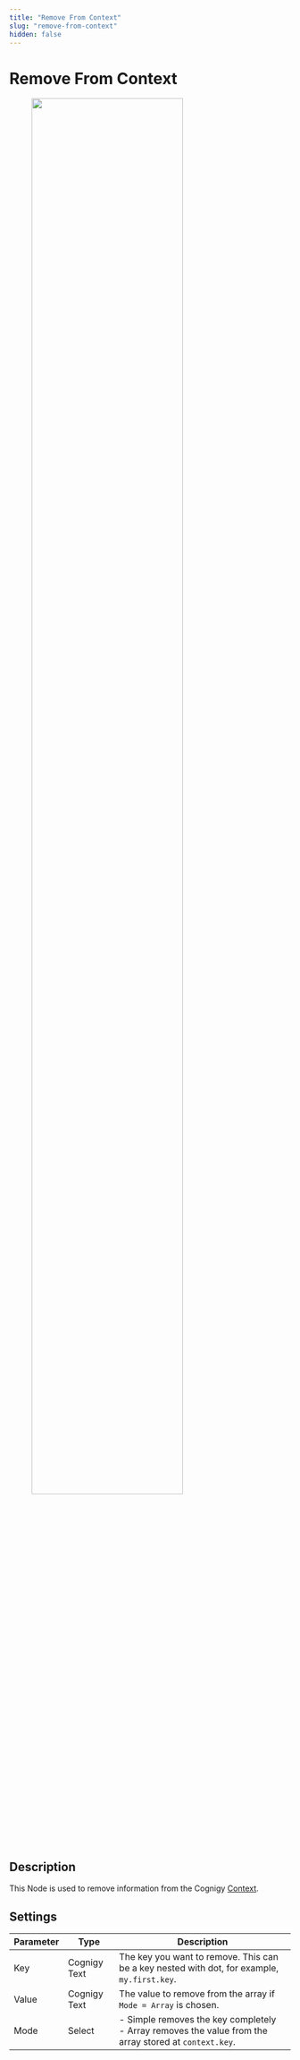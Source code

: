 ```yaml
---
title: "Remove From Context" 
slug: "remove-from-context" 
hidden: false 
---
```

# Remove From Context

<figure>
  <img class="image-center" src="../../../../../_assets/ai/build/node-reference/logic/remove-from-context.png" width="80%"/>
</figure>

## Description

This Node is used to remove information from the Cognigy [Context](../../../test/interaction-panel/context.md). 

## Settings

| Parameter | Type         | Description                                                                                              |
|-----------|--------------|----------------------------------------------------------------------------------------------------------|
| Key       | Cognigy Text | The key you want to remove. This can be a key nested with dot, for example, `my.first.key`.              |
| Value     | Cognigy Text | The value to remove from the array if `Mode = Array` is chosen.                                          |
| Mode      | Select       | - Simple removes the key completely<br>- Array removes the value from the array stored at `context.key`. |